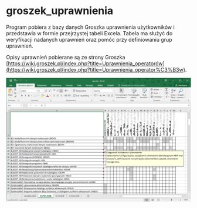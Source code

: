 # groszek_uprawnienia
Program pobiera z bazy danych Groszka uprawnienia użytkowników i przedstawia w formie przejrzystej tabeli Excela. Tabela ma służyć do weryfikacji nadanych uprawnień oraz pomóc przy definiowaniu grup uprawnień.

Opisy uprawnień pobierane są ze strony Groszka [https://wiki.groszek.pl/index.php?title=Uprawnienia_operatorów](https://wiki.groszek.pl/index.php?title=Uprawnienia_operator%C3%B3w).

![screenshot](/doc/uprawnienia1.png)
